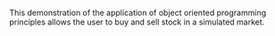 This demonstration of the application of object oriented programming principles allows the user to buy and sell stock in a simulated market.
